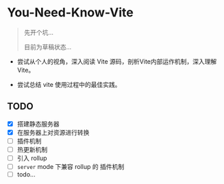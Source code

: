 # You-Need-Know-Vite

> 先开个坑...
>
> 目前为草稿状态...

- 尝试从个人的视角，深入阅读 Vite 源码，剖析Vite内部运作机制，深入理解 Vite。

- 尝试总结 vite 使用过程中的最佳实践。


## TODO

- [X] 搭建静态服务器
- [X] 在服务器上对资源进行转换
- [ ] 插件机制
- [ ] 热更新机制
- [ ] 引入 rollup
- [ ]  `server` mode 下兼容 rollup 的 插件机制
- [ ] todo...
